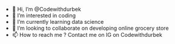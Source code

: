 - 👋 Hi, I’m @Codewithdurbek
- 👀 I’m interested in coding
- 🌱 I’m currently learning data science
- 💞️ I’m looking to collaborate on developing online grocery store
- 📫 How to reach me ? Contact me on IG on Codewithdurbek


<!---
Duryodbekake/Duryodbekake is a ✨ special ✨ repository because its `README.md` (this file) appears on your GitHub profile.
You can click the Preview link to take a look at your changes.
--->
